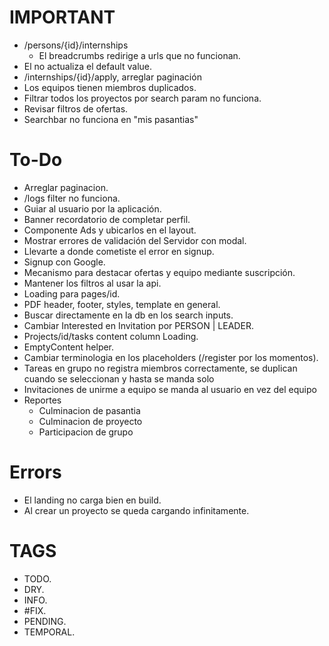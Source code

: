# IMPORTANT

- /persons/{id}/internships
  - El breadcrumbs redirige a urls que no funcionan.
- El <FilterBar /> no actualiza el default value.
- /internships/{id}/apply, arreglar paginación
- Los equipos tienen miembros duplicados.
- Filtrar todos los proyectos por search param no funciona.
- Revisar filtros de ofertas.
- Searchbar no funciona en "mis pasantias"

# To-Do

- Arreglar paginacion.
- /logs filter no funciona.
- Guiar al usuario por la aplicación.
- Banner recordatorio de completar perfil.
- Componente Ads y ubicarlos en el layout.
- Mostrar errores de validación del Servidor con modal.
- Llevarte a donde cometiste el error en signup.
- Signup con Google.
- Mecanismo para destacar ofertas y equipo mediante suscripción.
- Mantener los filtros al usar la api.
- Loading para pages/id.
- PDF header, footer, styles, template en general.
- Buscar directamente en la db en los search inputs.
- Cambiar Interested en Invitation por PERSON | LEADER.
- Projects/id/tasks content column Loading.
- EmptyContent helper.
- Cambiar terminologia en los placeholders (/register por los momentos).
- Tareas en grupo no registra miembros correctamente, se duplican cuando se seleccionan y hasta se manda solo 
- Invitaciones de unirme a equipo se manda al usuario en vez del equipo
- Reportes
  - Culminacion de pasantia
  - Culminacion de proyecto
  - Participacion de grupo

# Errors

- El landing no carga bien en build.
- Al crear un proyecto se queda cargando infinitamente.

# TAGS

- TODO.
- DRY.
- INFO.
- #FIX.
- PENDING.
- TEMPORAL.
